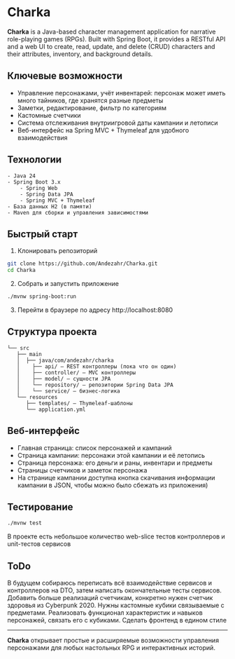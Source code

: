 # Charka

**Charka** is a Java-based character management application for narrative role-playing games (RPGs). Built with Spring Boot, it provides a RESTful API and a web UI to create, read, update, and delete (CRUD) characters and their attributes, inventory, and background details.

## Ключевые возможности

- Управление персонажами, учёт инвентарей: персонаж может иметь много тайников, где хранятся разные предметы
- Заметки, редактирование, фильтр по категориям
- Кастомные счетчики
- Система отслеживания внутриигровой даты кампании и летописи
- Веб-интерфейс на Spring MVC + Thymeleaf для удобного взаимодействия


## Технологии

```
- Java 24
- Spring Boot 3.x
    - Spring Web
    - Spring Data JPA
    - Spring MVC + Thymeleaf
- База данных H2 (в памяти)
- Maven для сборки и управления зависимостями
```

## Быстрый старт

1. Клонировать репозиторий

```bash
git clone https://github.com/Andezahr/Charka.git
cd Charka
```

2. Собрать и запустить приложение

```bash
./mvnw spring-boot:run
```

3. Перейти в браузере по адресу
http://localhost:8080

## Структура проекта

```
└── src
   ├── main
   │  ├── java/com/andezahr/charka
   │    ├── api/ — REST контроллеры (пока что он один)
   │    ├── controller/ — MVC контроллеры
   │    ├── model/ — сущности JPA
   │    └── repository/ — репозитории Spring Data JPA
   │    └── service/ — бизнес-логика
   └── resources
      ├── templates/ — Thymeleaf-шаблоны
      └── application.yml
```

## Веб-интерфейс

- Главная страница: список персонажей и кампаний
- Страница кампании: персонажи этой кампании и её летопись
- Страница персонажа: его деньги и раны, инвентари и предметы
- Страницы счетчиков и заметок персонажа
- На странице кампании доступна кнопка скачивания информации кампании в JSON, чтобы можно было сбежать из приложения)


## Тестирование

```bash
./mvnw test
```

В проекте есть небольшое количество web-slice тестов контроллеров и unit-тестов сервисов 

## ToDo
В будущем собираюсь переписать всё взаимодействие сервисов и контроллеров на DTO, затем написать окончательные тесты сервисов.
Добавить больше реализаций счетчикам, конкретно нужен счетчик здоровья из Cyberpunk 2020. Нужны кастомные кубики связываемые с предметами. 
Реализовать функционал характеристик и навыков персонажей, связать его с кубиками. Сделать фронтенд в едином стиле

---
**Charka** открывает простые и расширяемые возможности управления персонажами для любых настольных RPG и интерактивных историй.
